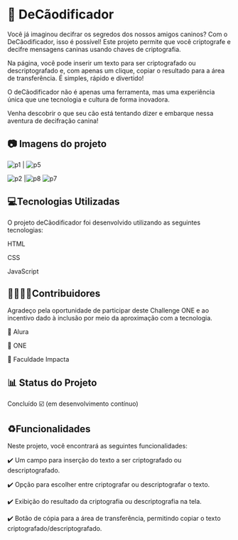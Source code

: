 # 🐶 DeCãodificador

Você já imaginou decifrar os segredos dos nossos amigos caninos? Com o DeCãodificador, isso é possível! Este projeto permite que você criptografe e decifre mensagens caninas usando chaves de criptografia.

Na página, você pode inserir um texto para ser criptografado ou descriptografado e, com apenas um clique, copiar o resultado para a área de transferência. É simples, rápido e divertido!

O deCãodificador não é apenas uma ferramenta, mas uma experiência única que une tecnologia e cultura de forma inovadora.

Venha descobrir o que seu cão está tentando dizer e embarque nessa aventura de decifração canina!

## 📷 Imagens do projeto

![p1](https://github.com/user-attachments/assets/ec39b885-4667-436d-b0ea-eea3af934400) | ![p5](https://github.com/user-attachments/assets/fd7b89e9-c36b-4c8c-82f9-f012aefd6db0)

![p2](https://github.com/user-attachments/assets/4ea26937-b90a-42e9-8d1d-96c362d26677) |![p8](https://github.com/user-attachments/assets/062ae56e-3433-41a4-9a7d-ce05ef34b7f9)
![p7](https://github.com/user-attachments/assets/19624948-d687-451b-a0c9-d4408752a778)





## 💻Tecnologias Utilizadas 

O projeto deCãodificador foi desenvolvido utilizando as seguintes tecnologias:

HTML

CSS

JavaScript

## 🫱🏽‍🫲🏽Contribuidores

Agradeço pela oportunidade de participar deste Challenge ONE e ao incentivo dado à inclusão por meio da aproximação com a tecnologia.

🔹 Alura

🔹 ONE

🔹 Faculdade Impacta

## 📊 Status do Projeto
Concluído ☑️ (em desenvolvimento contínuo)
## ♻️Funcionalidades

Neste projeto, você encontrará as seguintes funcionalidades:

✔️ Um campo para inserção do texto a ser criptografado ou descriptografado.

✔️ Opção para escolher entre criptografar ou descriptografar o texto.

✔️ Exibição do resultado da criptografia ou descriptografia na tela.

✔️ Botão de cópia para a área de transferência, permitindo copiar o texto criptografado/descriptografado.

